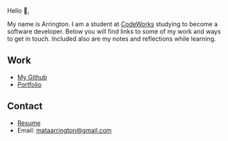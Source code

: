 Hello 👋, 

My name is Arrington. I am a student at [CodeWorks](https://boisecodeworks.com) studying to become a software developer. Below you will find links to some of my work and ways to get in touch. Included also are my notes and reflections while learning. 

## Work

* [My Github](https://github.com/HiNubby)
* [Portfolio](https://HiNubby.github.io/)

## Contact

* [Resume](https://HiNubby.github.io/resume)
* Email: mataarrington@gmail.com
